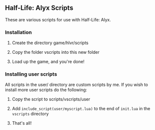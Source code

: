 ## Half-Life: Alyx Scripts

These are various scripts for use with Half-Life: Alyx. 

### Installation

1. Create the directory game/hlvr/scripts

2. Copy the folder vscripts into this new folder

3. Load up the game, and you're done!

### Installing user scripts

All scripts in the user/ directory are custom scripts by me. If you wish to install more user scripts do the following:

1. Copy the script to scripts/vscripts/user 

2. Add `include_script(user/myscript.lua)` to the end of `init.lua` in the `vscripts` directory

3. That's all!

